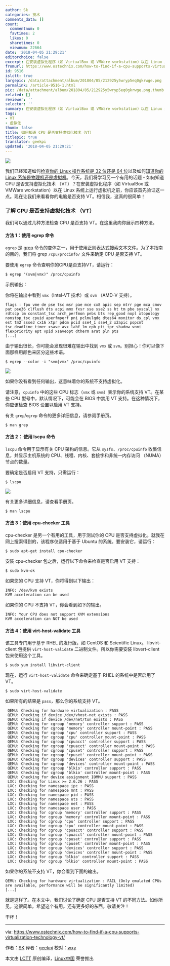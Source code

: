 ```yaml
---
author: Sk
categories: 技术
comments_data: []
count:
  commentnum: 0
  favtimes: 2
  likes: 0
  sharetimes: 0
  viewnum: 22664
date: '2018-04-05 21:29:21'
editorchoice: false
excerpt: 在安装虚拟化程序（如 VirtualBox 或 VMWare workstation）以在 Linux 系统上运行虚拟机之前，你应该首先验证这一点。
fromurl: https://www.ostechnix.com/how-to-find-if-a-cpu-supports-virtualization-technology-vt/
id: 9516
islctt: true
largepic: /data/attachment/album/201804/05/212925y5wryp5eq0gkrwge.png
permalink: /article-9516-1.html
pic: /data/attachment/album/201804/05/212925y5wryp5eq0gkrwge.png.thumb.jpg
related: []
reviewer: ''
selector: ''
summary: 在安装虚拟化程序（如 VirtualBox 或 VMWare workstation）以在 Linux 系统上运行虚拟机之前，你应该首先验证这一点。
tags:
- VT
- 虚拟化
thumb: false
title: 如何知道 CPU 是否支持虚拟化技术（VT）
titlepic: true
translator: geekpi
updated: '2018-04-05 21:29:21'
---
```


![](/data/attachment/album/201804/05/212925y5wryp5eq0gkrwge.png)


我们已经知道如何[检查你的 Linux 操作系统是 32 位还是 64 位](https://www.ostechnix.com/check-linux-system-32-bit-64-bit/)以及如何[知道你的 Linux 系统是物理机还是虚拟机](https://www.ostechnix.com/check-linux-system-physical-virtual-machine/)。今天，我们将学习另一个有用的话题 - 如何知道 CPU 是否支持虚拟化技术 （VT）？在安装虚拟化程序（如 VirtualBox 或 VMWare workstation）以在 Linux 系统上运行虚拟机之前，你应该首先验证这一点。现在让我们来看看你的电脑是否支持 VT。相信我，这真的很简单！


### 了解 CPU 是否支持虚拟化技术 （VT）


我们可以通过几种方法检查 CPU 是否支持 VT。在这里我向你展示四种方法。


#### 方法 1：使用 egrep 命令


`egrep` 是 [grep](https://www.ostechnix.com/the-grep-command-tutorial-with-examples-for-beginners/) 命令的变体之一，用于使用正则表达式搜索文本文件。为了本指南的目的，我们将 grep `/cpu/procinfo/` 文件来确定 CPU 是否支持 VT。


要使用 `egrep` 命令查明你的CPU是否支持VT，请运行：



```
$ egrep "(svm|vmx)" /proc/cpuinfo

```

示例输出：


你将在输出中看到 `vmx`（Intel-VT 技术）或 `svm` （AMD-V 支持）。



```
flags : fpu vme de pse tsc msr pae mce cx8 apic sep mtrr pge mca cmov pat pse36 clflush dts acpi mmx fxsr sse sse2 ss ht tm pbe syscall nx rdtscp lm constant_tsc arch_perfmon pebs bts rep_good nopl xtopology nonstop_tsc cpuid aperfmperf pni pclmulqdq dtes64 monitor ds_cpl vmx est tm2 ssse3 cx16 xtpr pdcm pcid sse4_1 sse4_2 x2apic popcnt tsc_deadline_timer xsave avx lahf_lm epb pti tpr_shadow vnmi flexpriority ept vpid xsaveopt dtherm arat pln pts
[...]

```

由于输出很长，你可能会发现很难在输出中找到 `vmx` 或 `svm`。别担心！你可以像下面那样用颜色来区分这些术语。



```
$ egrep --color -i "svm|vmx" /proc/cpuinfo

```

![](/data/attachment/album/201804/05/212927vmtyrv7vm6h4yu44.png)


如果你没有看到任何输出，这意味着你的系统不支持虚拟化。


请注意，`cpuinfo` 中的这些 CPU 标志（`vmx` 或 `svm`）表示你的系统支持 VT。在某些 CPU 型号中，默认情况下，可能会在 BIOS 中禁用 VT 支持。在这种情况下，你应该检查 BIOS 设置以启用 VT 支持。


有关 `grep`/`egrep` 命令的更多详细信息，请参阅手册页。



```
$ man grep

```

#### 方法 2： 使用 lscpu 命令


`lscpu` 命令用于显示有关 CPU 架构的信息。它从 `sysfs`、`/proc/cpuinfo` 收集信息，并显示主机系统的 CPU、线程、内核、套接字和非统一内存访问 （NUMA） 节点的数量。


要确定是否启用 VT 支持，只需运行：



```
$ lscpu

```

![](/data/attachment/album/201804/05/212929fy884llql8cttete.png)


有关更多详细信息，请查看手册页。



```
$ man lscpu

```

#### 方法 3：使用 cpu-checker 工具


cpu-checker 是另一个有用的工具，用于测试你的 CPU 是否支持虚拟化。就我在网上搜索得到的，该程序仅适用于基于 Ubuntu 的系统。要安装它，请运行：



```
$ sudo apt-get install cpu-checker

```

安装 cpu-checker 包之后，运行以下命令来检查是否启用 VT 支持：



```
$ sudo kvm-ok

```

如果您的 CPU 支持 VT，你将得到以下输出：



```
INFO: /dev/kvm exists
KVM acceleration can be used

```

如果你的 CPU 不支持 VT，你会看到如下的输出。



```
INFO: Your CPU does not support KVM extensions
KVM acceleration can NOT be used

```

#### 方法 4：使用 virt-host-validate 工具


该工具专门用于基于 RHEL 的发行版，如 CentOS 和 Scientific Linux。 libvirt-client 包提供 `virt-host-validate` 二进制文件。所以你需要安装 libvert-client 包来使用这个工具。



```
$ sudo yum install libvirt-client

```

现在，运行 `virt-host-validate` 命令来确定基于 RHEL 的系统中是否启用了 VT。



```
$ sudo virt-host-validate

```

如果所有的结果是 `pass`，那么你的系统支持 VT。



```
 QEMU: Checking for hardware virtualization : PASS
 QEMU: Checking if device /dev/vhost-net exists : PASS
 QEMU: Checking if device /dev/net/tun exists : PASS
 QEMU: Checking for cgroup 'memory' controller support : PASS
 QEMU: Checking for cgroup 'memory' controller mount-point : PASS
 QEMU: Checking for cgroup 'cpu' controller support : PASS
 QEMU: Checking for cgroup 'cpu' controller mount-point : PASS
 QEMU: Checking for cgroup 'cpuacct' controller support : PASS
 QEMU: Checking for cgroup 'cpuacct' controller mount-point : PASS
 QEMU: Checking for cgroup 'cpuset' controller support : PASS
 QEMU: Checking for cgroup 'cpuset' controller mount-point : PASS
 QEMU: Checking for cgroup 'devices' controller support : PASS
 QEMU: Checking for cgroup 'devices' controller mount-point : PASS
 QEMU: Checking for cgroup 'blkio' controller support : PASS
 QEMU: Checking for cgroup 'blkio' controller mount-point : PASS
 QEMU: Checking for device assignment IOMMU support : PASS
 LXC: Checking for Linux >= 2.6.26 : PASS
 LXC: Checking for namespace ipc : PASS
 LXC: Checking for namespace mnt : PASS
 LXC: Checking for namespace pid : PASS
 LXC: Checking for namespace uts : PASS
 LXC: Checking for namespace net : PASS
 LXC: Checking for namespace user : PASS
 LXC: Checking for cgroup 'memory' controller support : PASS
 LXC: Checking for cgroup 'memory' controller mount-point : PASS
 LXC: Checking for cgroup 'cpu' controller support : PASS
 LXC: Checking for cgroup 'cpu' controller mount-point : PASS
 LXC: Checking for cgroup 'cpuacct' controller support : PASS
 LXC: Checking for cgroup 'cpuacct' controller mount-point : PASS
 LXC: Checking for cgroup 'cpuset' controller support : PASS
 LXC: Checking for cgroup 'cpuset' controller mount-point : PASS
 LXC: Checking for cgroup 'devices' controller support : PASS
 LXC: Checking for cgroup 'devices' controller mount-point : PASS
 LXC: Checking for cgroup 'blkio' controller support : PASS
 LXC: Checking for cgroup 'blkio' controller mount-point : PASS

```

如果你的系统不支持 VT，你会看到下面的输出。



```
QEMU: Checking for hardware virtualization : FAIL (Only emulated CPUs are available, performance will be significantly limited)
[...]

```

就是这样了。在本文中，我们讨论了确定 CPU 是否支持 VT 的不同方法。如你所见，这很简单。希望这个有用。还有更多好的东西。敬请关注！


干杯！




---


via: <https://www.ostechnix.com/how-to-find-if-a-cpu-supports-virtualization-technology-vt/>


作者：[SK](https://www.ostechnix.com/author/sk/) 译者：[geekpi](https://github.com/geekpi) 校对：[wxy](https://github.com/wxy)


本文由 [LCTT](https://github.com/LCTT/TranslateProject) 原创编译，[Linux中国](https://linux.cn/) 荣誉推出